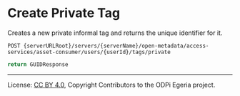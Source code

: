<!-- SPDX-License-Identifier: CC-BY-4.0 -->
<!-- Copyright Contributors to the ODPi Egeria project. -->

# Create Private Tag

Creates a new private informal tag and returns the unique identifier for it.

```
POST {serverURLRoot}/servers/{serverName}/open-metadata/access-services/asset-consumer/users/{userId}/tags/private
```

```java
return GUIDResponse
```

----
License: [CC BY 4.0](https://creativecommons.org/licenses/by/4.0/),
Copyright Contributors to the ODPi Egeria project.